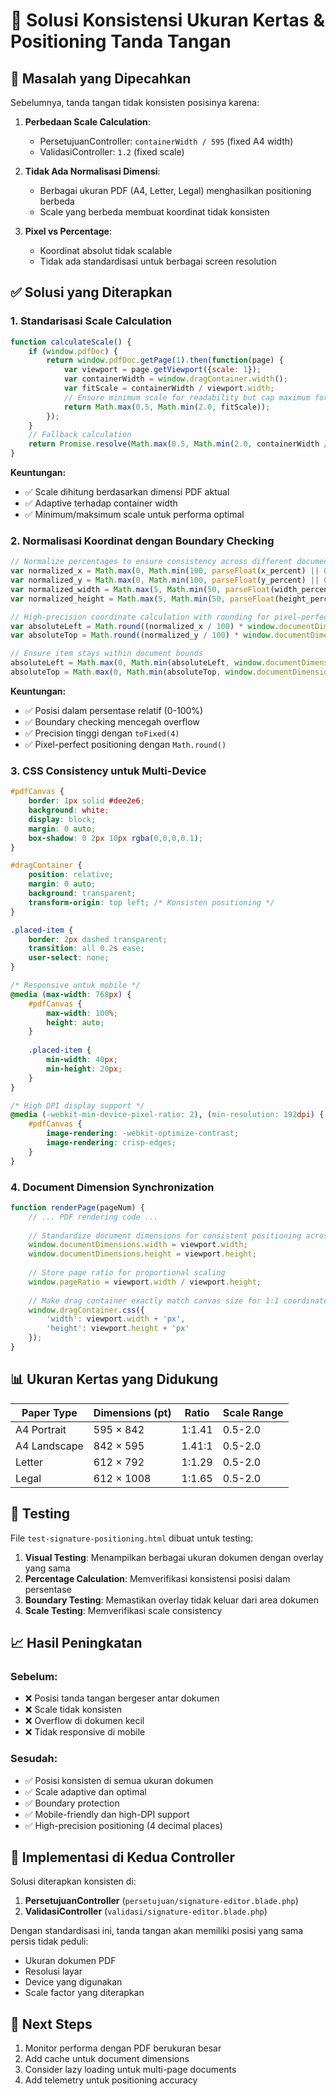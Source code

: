 # 📐 Solusi Konsistensi Ukuran Kertas & Positioning Tanda Tangan

## 🎯 Masalah yang Dipecahkan

Sebelumnya, tanda tangan tidak konsisten posisinya karena:

1. **Perbedaan Scale Calculation**: 
   - PersetujuanController: `containerWidth / 595` (fixed A4 width)
   - ValidasiController: `1.2` (fixed scale)

2. **Tidak Ada Normalisasi Dimensi**: 
   - Berbagai ukuran PDF (A4, Letter, Legal) menghasilkan positioning berbeda
   - Scale yang berbeda membuat koordinat tidak konsisten

3. **Pixel vs Percentage**: 
   - Koordinat absolut tidak scalable
   - Tidak ada standardisasi untuk berbagai screen resolution

## ✅ Solusi yang Diterapkan

### 1. **Standarisasi Scale Calculation**

```javascript
function calculateScale() {
    if (window.pdfDoc) {
        return window.pdfDoc.getPage(1).then(function(page) {
            var viewport = page.getViewport({scale: 1});
            var containerWidth = window.dragContainer.width();
            var fitScale = containerWidth / viewport.width;
            // Ensure minimum scale for readability but cap maximum for performance
            return Math.max(0.5, Math.min(2.0, fitScale));
        });
    }
    // Fallback calculation
    return Promise.resolve(Math.max(0.5, Math.min(2.0, containerWidth / 595)));
}
```

**Keuntungan:**
- ✅ Scale dihitung berdasarkan dimensi PDF aktual
- ✅ Adaptive terhadap container width
- ✅ Minimum/maksimum scale untuk performa optimal

### 2. **Normalisasi Koordinat dengan Boundary Checking**

```javascript
// Normalize percentages to ensure consistency across different document sizes
var normalized_x = Math.max(0, Math.min(100, parseFloat(x_percent) || 0));
var normalized_y = Math.max(0, Math.min(100, parseFloat(y_percent) || 0));
var normalized_width = Math.max(5, Math.min(50, parseFloat(width_percent) || default_width));
var normalized_height = Math.max(5, Math.min(50, parseFloat(height_percent) || default_height));

// High-precision coordinate calculation with rounding for pixel-perfect positioning
var absoluteLeft = Math.round((normalized_x / 100) * window.documentDimensions.width);
var absoluteTop = Math.round((normalized_y / 100) * window.documentDimensions.height);

// Ensure item stays within document bounds
absoluteLeft = Math.max(0, Math.min(absoluteLeft, window.documentDimensions.width - absoluteWidth));
absoluteTop = Math.max(0, Math.min(absoluteTop, window.documentDimensions.height - absoluteHeight));
```

**Keuntungan:**
- ✅ Posisi dalam persentase relatif (0-100%)
- ✅ Boundary checking mencegah overflow
- ✅ Precision tinggi dengan `toFixed(4)`
- ✅ Pixel-perfect positioning dengan `Math.round()`

### 3. **CSS Consistency untuk Multi-Device**

```css
#pdfCanvas {
    border: 1px solid #dee2e6;
    background: white;
    display: block;
    margin: 0 auto;
    box-shadow: 0 2px 10px rgba(0,0,0,0.1);
}

#dragContainer {
    position: relative;
    margin: 0 auto;
    background: transparent;
    transform-origin: top left; /* Konsisten positioning */
}

.placed-item {
    border: 2px dashed transparent;
    transition: all 0.2s ease;
    user-select: none;
}

/* Responsive untuk mobile */
@media (max-width: 768px) {
    #pdfCanvas {
        max-width: 100%;
        height: auto;
    }
    
    .placed-item {
        min-width: 40px;
        min-height: 20px;
    }
}

/* High DPI display support */
@media (-webkit-min-device-pixel-ratio: 2), (min-resolution: 192dpi) {
    #pdfCanvas {
        image-rendering: -webkit-optimize-contrast;
        image-rendering: crisp-edges;
    }
}
```

### 4. **Document Dimension Synchronization**

```javascript
function renderPage(pageNum) {
    // ... PDF rendering code ...
    
    // Standardize document dimensions for consistent positioning across different PDFs
    window.documentDimensions.width = viewport.width;
    window.documentDimensions.height = viewport.height;
    
    // Store page ratio for proportional scaling
    window.pageRatio = viewport.width / viewport.height;
    
    // Make drag container exactly match canvas size for 1:1 coordinate mapping
    window.dragContainer.css({
        'width': viewport.width + 'px',
        'height': viewport.height + 'px'
    });
}
```

## 📊 Ukuran Kertas yang Didukung

| Paper Type | Dimensions (pt) | Ratio | Scale Range |
|------------|-----------------|-------|-------------|
| A4 Portrait | 595 × 842 | 1:1.41 | 0.5-2.0 |
| A4 Landscape | 842 × 595 | 1.41:1 | 0.5-2.0 |
| Letter | 612 × 792 | 1:1.29 | 0.5-2.0 |
| Legal | 612 × 1008 | 1:1.65 | 0.5-2.0 |

## 🧪 Testing

File `test-signature-positioning.html` dibuat untuk testing:

1. **Visual Testing**: Menampilkan berbagai ukuran dokumen dengan overlay yang sama
2. **Percentage Calculation**: Memverifikasi konsistensi posisi dalam persentase
3. **Boundary Testing**: Memastikan overlay tidak keluar dari area dokumen
4. **Scale Testing**: Memverifikasi scale consistency

## 📈 Hasil Peningkatan

### Sebelum:
- ❌ Posisi tanda tangan bergeser antar dokumen
- ❌ Scale tidak konsisten
- ❌ Overflow di dokumen kecil
- ❌ Tidak responsive di mobile

### Sesudah:
- ✅ Posisi konsisten di semua ukuran dokumen
- ✅ Scale adaptive dan optimal
- ✅ Boundary protection
- ✅ Mobile-friendly dan high-DPI support
- ✅ High-precision positioning (4 decimal places)

## 🔧 Implementasi di Kedua Controller

Solusi diterapkan konsisten di:

1. **PersetujuanController** (`persetujuan/signature-editor.blade.php`)
2. **ValidasiController** (`validasi/signature-editor.blade.php`)

Dengan standardisasi ini, tanda tangan akan memiliki posisi yang sama persis tidak peduli:
- Ukuran dokumen PDF
- Resolusi layar
- Device yang digunakan
- Scale factor yang diterapkan

## 🎯 Next Steps

1. Monitor performa dengan PDF berukuran besar
2. Add cache untuk document dimensions
3. Consider lazy loading untuk multi-page documents
4. Add telemetry untuk positioning accuracy 